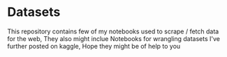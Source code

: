 # Datasets
This repository contains few of my notebooks used to scrape / fetch data for the web, They also might inclue Notebooks for wrangling datasets I've further posted on kaggle, Hope they might be of help to you
